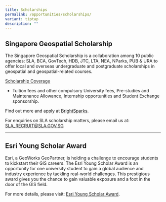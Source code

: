 ```yaml
---
title: Scholarships
permalink: /opportunities/scholarships/
variant: tiptap
description: ""
---
```

<h2>Singapore Geospatial Scholarship</h2><p>The Singapore Geospatial Scholarship is a collaboration among 10 public agencies: SLA, BCA, GovTech, HDB, JTC, LTA, NEA, NParks, PUB &amp; URA to offer local and overseas undergraduate and postgraduate scholarships in geospatial and geospatial-related courses.</p><p><u>Scholarship Coverage</u></p><ul data-tight="true" class="tight"><li><p>Tuition fees and other compulsory University fees, Pre-studies and Maintenance Allowance, Internship opportunities and Student Exchange sponsorship.</p></li></ul><p>Find out more and apply at <a href="https://brightsparks.com.sg/profile/sla/geospatial.php" rel="noopener noreferrer nofollow" target="">BrightSparks</a>.</p><p>For enquiries on SLA scholarship matters, please email us at: <a href="https://brightsparks.com.sg/profile/sla/index.php" rel="noopener noreferrer nofollow" target="_blank">SLA_RECRUIT@SLA.GOV.SG</a></p><hr><h2>Esri Young Scholar Award</h2><p>Esri, a GeoWorks GeoPartner, is holding a challenge to encourage students to kickstart their GIS careers. The Esri Young Scholar Award is an opportunity for one university student to gain a global audience and industry experience by tackling real-world challenges. This prestigious award gives you the chance to gain valuable exposure and a foot in the door of the GIS field.</p><p>For more details, please visit: <a href="https://esrisingapore.com.sg/esri-young-scholar-award" rel="noopener noreferrer nofollow" target="_blank">Esri Young Scholar Award</a>.</p>